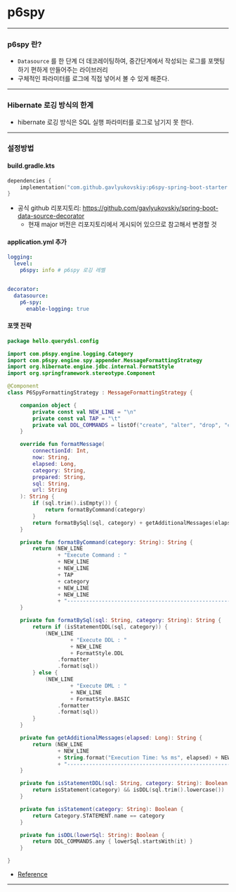 # p6spy

---

### p6spy 란?
- `Datasource` 를 한 단계 더 데코레이팅하여, 중간단계에서 작성되는 로그를 포맷팅하기 편하게 만들어주는 라이브러리
- 구체적인 파라미터를 로그에 직접 넣어서 볼 수 있게 해준다.

---

### Hibernate 로깅 방식의 한계
- hibernate 로깅 방식은 SQL 실행 파라미터를 로그로 남기지 못 한다.

---

### 설정방법

#### build.gradle.kts
```kotlin
dependencies {
    implementation("com.github.gavlyukovskiy:p6spy-spring-boot-starter:1.10.0")
}
```
- 공식 github 리포지토리: https://github.com/gavlyukovskiy/spring-boot-data-source-decorator
  - 현재 major 버전은 리포지토리에서 게시되어 있으므로 참고해서 변경할 것

#### application.yml 추가
```yaml
logging:
  level:
    p6spy: info # p6spy 로깅 레벨


decorator:
  datasource:
    p6-spy:
      enable-logging: true
```

#### 포맷 전략
```kotlin
package hello.querydsl.config

import com.p6spy.engine.logging.Category
import com.p6spy.engine.spy.appender.MessageFormattingStrategy
import org.hibernate.engine.jdbc.internal.FormatStyle
import org.springframework.stereotype.Component

@Component
class P6SpyFormattingStrategy : MessageFormattingStrategy {

    companion object {
        private const val NEW_LINE = "\n"
        private const val TAP = "\t"
        private val DDL_COMMANDS = listOf("create", "alter", "drop", "comment")
    }

    override fun formatMessage(
        connectionId: Int,
        now: String,
        elapsed: Long,
        category: String,
        prepared: String,
        sql: String,
        url: String
    ): String {
        if (sql.trim().isEmpty()) {
            return formatByCommand(category)
        }
        return formatBySql(sql, category) + getAdditionalMessages(elapsed)
    }

    private fun formatByCommand(category: String): String {
        return (NEW_LINE
                + "Execute Command : "
                + NEW_LINE
                + NEW_LINE
                + TAP
                + category
                + NEW_LINE
                + NEW_LINE
                + "----------------------------------------------------------------------------------------------------")
    }

    private fun formatBySql(sql: String, category: String): String {
        return if (isStatementDDL(sql, category)) {
            (NEW_LINE
                    + "Execute DDL : "
                    + NEW_LINE
                    + FormatStyle.DDL
                .formatter
                .format(sql))
        } else {
            (NEW_LINE
                    + "Execute DML : "
                    + NEW_LINE
                    + FormatStyle.BASIC
                .formatter
                .format(sql))
        }
    }

    private fun getAdditionalMessages(elapsed: Long): String {
        return (NEW_LINE
                + NEW_LINE
                + String.format("Execution Time: %s ms", elapsed) + NEW_LINE
                + "----------------------------------------------------------------------------------------------------")
    }

    private fun isStatementDDL(sql: String, category: String): Boolean {
        return isStatement(category) && isDDL(sql.trim().lowercase())
    }

    private fun isStatement(category: String): Boolean {
        return Category.STATEMENT.name == category
    }

    private fun isDDL(lowerSql: String): Boolean {
        return DDL_COMMANDS.any { lowerSql.startsWith(it) }
    }

}
```
- [Reference](https://www.inflearn.com/community/questions/1032603/p6spy-%ED%8F%AC%EB%A7%B7-%EC%84%A4%EC%A0%95-%EA%B3%B5%EC%9C%A0%ED%95%A9%EB%8B%88%EB%8B%A4)

---


